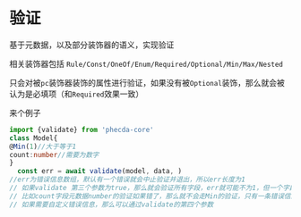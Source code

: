 # 验证

基于元数据，以及部分装饰器的语义，实现验证

相关装饰器包括 `Rule/Const/OneOf/Enum/Required/Optional/Min/Max/Nested`

只会对被`pc`装饰器装饰的属性进行验证，如果没有被`Optional`装饰，那么就会被认为是必填项（和`Required`效果一致）


来个例子
```ts
import {validate} from 'phecda-core'
class Model{
@Min(1)//大于等于1
count:number//需要为数字
}
  const err = await validate(model, data, )
//err为错误信息数组，默认有一个错误就会中止验证并退出，所以err长度为1
// 如果validate 第三个参数为true，那么就会验证所有字段，err就可能不为1，但一个字段，最多只会有一个错误信息
// 比如count字段元数据number的验证如果错了，那么就不会走Min的验证，只有一条错误信息
// 如果需要自定义错误信息，那么可以通过validate的第四个参数
```

